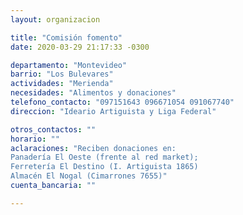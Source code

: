 ```yaml
---
layout: organizacion

title: "Comisión fomento"
date: 2020-03-29 21:17:33 -0300

departamento: "Montevideo"
barrio: "Los Bulevares"
actividades: "Merienda"
necesidades: "Alimentos y donaciones"
telefono_contacto: "097151643 096671054 091067740"
direccion: "Ideario Artiguista y Liga Federal"

otros_contactos: ""
horario: ""
aclaraciones: "Reciben donaciones en:
Panadería El Oeste (frente al red market); 
Ferretería El Destino (I. Artiguista 1865)
Almacén El Nogal (Cimarrones 7655)"
cuenta_bancaria: ""

---
```

